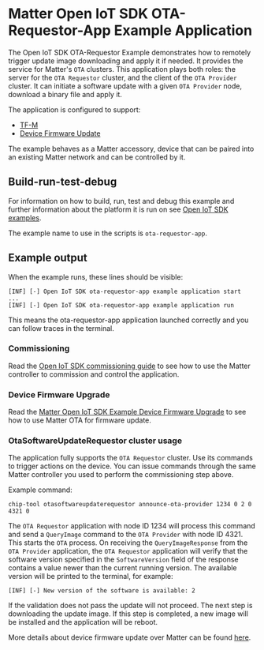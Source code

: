 # Matter Open IoT SDK OTA-Requestor-App Example Application

The Open IoT SDK OTA-Requestor Example demonstrates how to remotely trigger
update image downloading and apply it if needed. It provides the service for
Matter's `OTA` clusters. This application plays both roles: the server for the
`OTA Requestor` cluster, and the client of the `OTA Provider` cluster. It can
initiate a software update with a given `OTA Provider` node, download a binary
file and apply it.

The application is configured to support:

-   [TF-M](../../../docs/examples/openiotsdk_examples.md#trusted-firmware-m)
-   [Device Firmware Update](../../../docs/examples/openiotsdk_examples.md#device-firmware-update)

The example behaves as a Matter accessory, device that can be paired into an
existing Matter network and can be controlled by it.

## Build-run-test-debug

For information on how to build, run, test and debug this example and further
information about the platform it is run on see
[Open IoT SDK examples](../../../docs/examples/openiotsdk_examples.md).

The example name to use in the scripts is `ota-requestor-app`.

## Example output

When the example runs, these lines should be visible:

```
[INF] [-] Open IoT SDK ota-requestor-app example application start
...
[INF] [-] Open IoT SDK ota-requestor-app example application run
```

This means the ota-requestor-app application launched correctly and you can
follow traces in the terminal.

### Commissioning

Read the
[Open IoT SDK commissioning guide](../../../docs/guides/openiotsdk_commissioning.md)
to see how to use the Matter controller to commission and control the
application.

### Device Firmware Upgrade

Read the
[Matter Open IoT SDK Example Device Firmware Upgrade](../../../docs/examples/openiotsdk_examples_software_update.md)
to see how to use Matter OTA for firmware update.

### OtaSoftwareUpdateRequestor cluster usage

The application fully supports the `OTA Requestor` cluster. Use its commands to
trigger actions on the device. You can issue commands through the same Matter
controller you used to perform the commissioning step above.

Example command:

```
chip-tool otasoftwareupdaterequestor announce-ota-provider 1234 0 2 0 4321 0
```

The `OTA Requestor` application with node ID 1234 will process this command and
send a `QueryImage` command to the `OTA Provider` with node ID 4321. This starts
the `OTA` process. On receiving the `QueryImageResponse` from the `OTA Provider`
application, the `OTA Requestor` application will verify that the software
version specified in the `SoftwareVersion` field of the response contains a
value newer than the current running version. The available version will be
printed to the terminal, for example:

```
[INF] [-] New version of the software is available: 2
```

If the validation does not pass the update will not proceed. The next step is
downloading the update image. If this step is completed, a new image will be
installed and the application will be reboot.

More details about device firmware update over Matter can be found
[here](../../../docs/examples/openiotsdk_examples_software_update.md).
